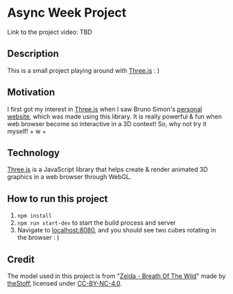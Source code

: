 # Async Week Project

Link to the project video: TBD

## Description

This is a small project playing around with [Three.js](https://threejs.org/) : )

## Motivation

I first got my interest in [Three.js](https://threejs.org/) when I saw Bruno Simon's [personal website](https://bruno-simon.com/), which was made using this library. It is really powerful & fun when web browser become so interactive in a 3D context! So, why not try it myself! + w +

## Technology

[Three.js](https://threejs.org/) is a JavaScript library that helps create & render animated 3D graphics in a web browser through WebGL.

## How to run this project

1. `npm install`
2. `npm run start-dev` to start the build process and server
3. Navigate to [localhost:8080](http://localhost:8080), and you should see two cubes rotating in the browser : )

## Credit

The model used in this project is from "[Zelda - Breath Of The Wild](https://sketchfab.com/3d-models/zelda-breath-of-the-wild-bf99374334a64291ae2876c83269adb6)" made by [theStoff](https://sketchfab.com/theStoff), licensed under [CC-BY-NC-4.0](http://creativecommons.org/licenses/by-nc/4.0/).
